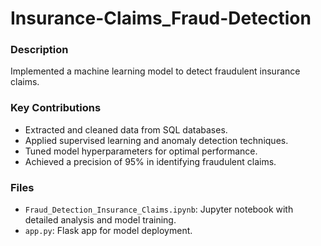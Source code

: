 # Insurance-Claims_Fraud-Detection

### Description
Implemented a machine learning model to detect fraudulent insurance claims.

### Key Contributions
- Extracted and cleaned data from SQL databases.
- Applied supervised learning and anomaly detection techniques.
- Tuned model hyperparameters for optimal performance.
- Achieved a precision of 95% in identifying fraudulent claims.

### Files
- `Fraud_Detection_Insurance_Claims.ipynb`: Jupyter notebook with detailed analysis and model training.
- `app.py`: Flask app for model deployment.
